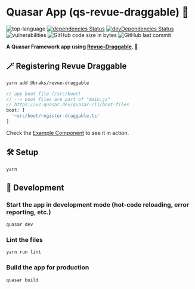 # Quasar App (qs-revue-draggable) 🤏

![top-language](https://img.shields.io/github/languages/top/bcakmakoglu/revue-draggable-example-quasar)
[![dependencies Status](https://status.david-dm.org/gh/bcakmakoglu/revue-draggable-example-quasar.svg)](https://david-dm.org/bcakmakoglu/revue-draggable-example-quasar)
[![devDependencies Status](https://status.david-dm.org/gh/bcakmakoglu/revue-draggable-example-quasar.svg?type=dev)](https://david-dm.org/bcakmakoglu/revue-draggable-example-quasar?type=dev)
![vulnerabilities](https://img.shields.io/snyk/vulnerabilities/github/bcakmakoglu/revue-draggable-example-quasar)
![GitHub code size in bytes](https://img.shields.io/github/languages/code-size/bcakmakoglu/revue-draggable-example-quasar)
![GitHub last commit](https://img.shields.io/github/last-commit/bcakmakoglu/revue-draggable-example-quasar)

**A Quasar Framework app using [Revue-Draggable](https://github.com/bcakmakoglu/revue-draggable). 🍟**

## 🪄 Registering Revue Draggable
```bash
yarn add @braks/revue-draggable
```

```js
// app boot file (/src/boot)
// --> boot files are part of "main.js"
// https://v2.quasar.dev/quasar-cli/boot-files
boot: [
  '~src/boot/register-draggable.ts'
]
```

Check the [Example Component](./src/components/CompositionComponent.vue) to see it in action.

## 🛠 Setup

```bash
yarn
```

## 🧪 Development
### Start the app in development mode (hot-code reloading, error reporting, etc.)

```bash
quasar dev
```

### Lint the files

```bash
yarn run lint
```

### Build the app for production

```bash
quasar build
```
